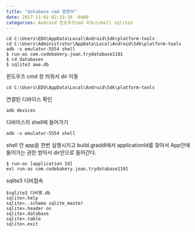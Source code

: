 ```yaml
---
title: "database cmd 명령어"
date: 2017-11-01 02:33:16 -0400
categories: Android 윈도우즈cmd 리눅스shell sqlite3
--- 
```

```
cd C:\Users\EDU\AppData\Local\Android\Sdk\platform-tools
cd C:\Users\Administrator\AppData\Local\Android\Sdk\platform-tools
adb -s emulator-5554 shell
$ run-as com.codebakery.joan.trydatabase1101
$ cd databases
$ sqlite3 awe.db
```

윈도우즈 cmd 창 띄워서 dir 이동
```
cd C:\Users\EDU\AppData\Local\Android\Sdk\platform-tools
```

연결된 디바이스 확인 
```
adb devices
```

디바이스의 shell에 들어가기
```
adb -s emulator-5554 shell
```

shell 안 app을 한번 실행시키고 build.graddl에서 applicationId를 찾아서 App안에 들어가는 권한 받아서 dir안으로 들어간다.
```
$ run-as [application Id]
ex) run-as com.codebakery.joan.trydatabase1101
```

sqlite3 디비접속

```
$sqlite3 디비명.db
sqlite>.help
sqlite>..schema sqlite_master
sqlite>.header on
sqlite>.database
sqlite>.table
sqlite>.exit
```
